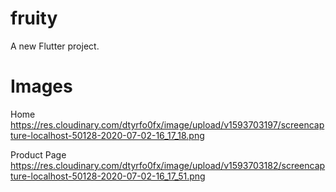 # fruity

A new Flutter project.

# Images

Home
https://res.cloudinary.com/dtyrfo0fx/image/upload/v1593703197/screencapture-localhost-50128-2020-07-02-16_17_18.png

Product Page
https://res.cloudinary.com/dtyrfo0fx/image/upload/v1593703182/screencapture-localhost-50128-2020-07-02-16_17_51.png
